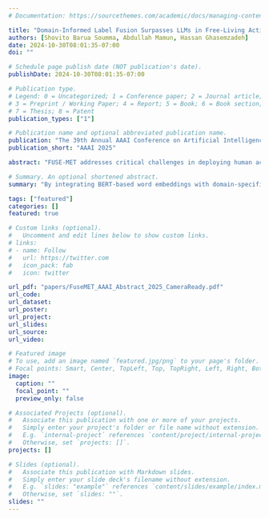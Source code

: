 ```yaml
---
# Documentation: https://sourcethemes.com/academic/docs/managing-content/

title: "Domain-Informed Label Fusion Surpasses LLMs in Free-Living Activity Classification"
authors: [Shovito Barua Soumma, Abdullah Mamun, Hassan Ghasemzadeh]
date: 2024-10-30T08:01:35-07:00
doi: ""

# Schedule page publish date (NOT publication's date).
publishDate: 2024-10-30T08:01:35-07:00

# Publication type.
# Legend: 0 = Uncategorized; 1 = Conference paper; 2 = Journal article;
# 3 = Preprint / Working Paper; 4 = Report; 5 = Book; 6 = Book section;
# 7 = Thesis; 8 = Patent
publication_types: ["1"]

# Publication name and optional abbreviated publication name.
publication: "The 39th Annual AAAI Conference on Artificial Intelligence (AAAI'25) - Student Abstract and Poster Program"
publication_short: "AAAI 2025"

abstract: "FUSE-MET addresses critical challenges in deploying human activity recognition (HAR) systems in uncontrolled environments by effectively managing noisy labels, sparse data, and undefined activity vocabularies. By integrating BERT-based word embeddings with domain-specific knowledge (i.e., MET values), FUSE-MET optimizes label merging, reducing label complexity and improving classification accuracy. Our approach outperforms the state-of-the-art techniques, including ChatGPT-4, by balancing semantic meaning and physical intensity."

# Summary. An optional shortened abstract.
summary: "By integrating BERT-based word embeddings with domain-specific knowledge (i.e., MET values), FUSE-MET optimizes label merging, reducing label complexity and improving classification accuracy."

tags: ["featured"]
categories: []
featured: true

# Custom links (optional).
#   Uncomment and edit lines below to show custom links.
# links:
# - name: Follow
#   url: https://twitter.com
#   icon_pack: fab
#   icon: twitter

url_pdf: "papers/FuseMET_AAAI_Abstract_2025_CameraReady.pdf"
url_code: 
url_dataset:
url_poster:
url_project:
url_slides: 
url_source:
url_video: 

# Featured image
# To use, add an image named `featured.jpg/png` to your page's folder.
# Focal points: Smart, Center, TopLeft, Top, TopRight, Left, Right, BottomLeft, Bottom, BottomRight.
image:
  caption: ""
  focal_point: ""
  preview_only: false

# Associated Projects (optional).
#   Associate this publication with one or more of your projects.
#   Simply enter your project's folder or file name without extension.
#   E.g. `internal-project` references `content/project/internal-project/index.md`.
#   Otherwise, set `projects: []`.
projects: []

# Slides (optional).
#   Associate this publication with Markdown slides.
#   Simply enter your slide deck's filename without extension.
#   E.g. `slides: "example"` references `content/slides/example/index.md`.
#   Otherwise, set `slides: ""`.
slides: ""
---
```

